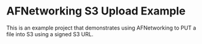 AFNetworking S3 Upload Example
==============================

This is an example project that demonstrates using AFNetworking to PUT a file into S3 using a signed S3 URL.

